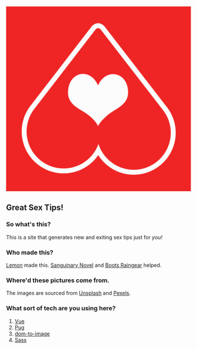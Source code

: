 ![greatsex.tips](https://raw.githubusercontent.com/AhoyLemon/greatsex.tips/master/android-chrome-512x512.png?token=ADQU0K7ni8CP89bRmB49Ak9iHVcMUSBWks5aESLUwA%3D%3D)
## Great Sex Tips!

### So what's this?
This is a site that generates new and exiting sex tips just for *you!*

### Who made this?
[Lemon](http://ahoylemon.xyz) made this. [Sanguinary Novel](https://twitter.com/AberrantWhimsy) and [Boots Raingear](https://thefpl.us/meet/boots-raingear) helped.

### Where'd these pictures come from.
The images are sourced from [Unsplash](https://unsplash.com) and [Pexels](https://www.pexels.com/).

### What sort of tech are you using here?
1. [Vue](https://github.com/vuejs/vue)
2. [Pug](https://github.com/pugjs/pug)
3. [dom-to-image](https://github.com/tsayen/dom-to-image)
4. [Sass](https://github.com/sass/sass)
